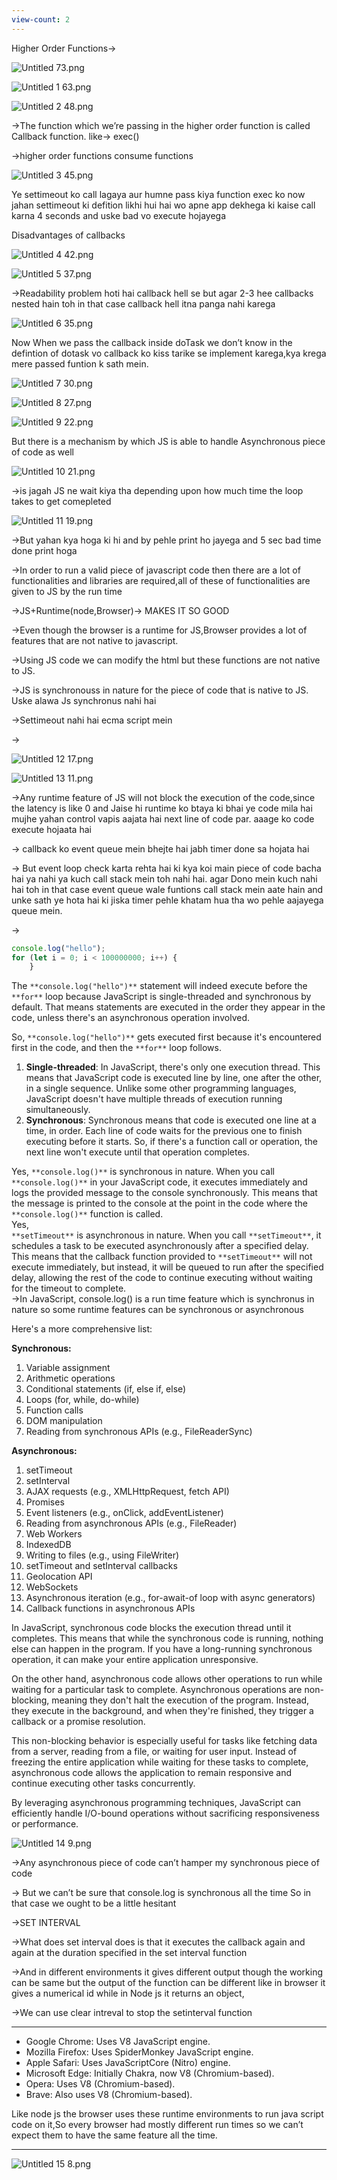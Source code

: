 ```yaml
---
view-count: 2
---
```

Higher Order Functions→

![Untitled 73.png](../../Images/Untitled%2073.png)

![Untitled 1 63.png](../../Images/Untitled%201%2063.png)

![Untitled 2 48.png](../../Images/Untitled%202%2048.png)

→The function which we’re passing in the higher order function is called Callback function. like→ exec()

→higher order functions consume functions

  

![Untitled 3 45.png](../../Images/Untitled%203%2045.png)

Ye settimeout ko call lagaya aur humne pass kiya function exec ko now jahan settimeout ki defition likhi hui hai wo apne app dekhega ki kaise call karna 4 seconds and uske bad vo execute hojayega

  

Disadvantages of callbacks

![Untitled 4 42.png](../../Images/Untitled%204%2042.png)

![Untitled 5 37.png](../../Images/Untitled%205%2037.png)

→Readability problem hoti hai callback hell se but agar 2-3 hee callbacks nested hain toh in that case callback hell itna panga nahi karega

![Untitled 6 35.png](../../Images/Untitled%206%2035.png)

Now When we pass the callback inside doTask we don’t know in the defintion of dotask vo callback ko kiss tarike se implement karega,kya krega mere passed funtion k sath mein.

![Untitled 7 30.png](../../Images/Untitled%207%2030.png)

![Untitled 8 27.png](../../Images/Untitled%208%2027.png)

![Untitled 9 22.png](../../Images/Untitled%209%2022.png)

But there is a mechanism by which JS is able to handle Asynchronous piece of code as well

![Untitled 10 21.png](../../Images/Untitled%2010%2021.png)

→is jagah JS ne wait kiya tha depending upon how much time the loop takes to get comepleted

![Untitled 11 19.png](../../Images/Untitled%2011%2019.png)

→But yahan kya hoga ki hi and by pehle print ho jayega and 5 sec bad time done print hoga

  

→In order to run a valid piece of javascript code then there are a lot of functionalities and libraries are required,all of these of functionalities are given to JS by the run time

  

→JS+Runtime(node,Browser)→ MAKES IT SO GOOD

→Even though the browser is a runtime for JS,Browser provides a lot of features that are not native to javascript.

→Using JS code we can modify the html but these functions are not native to JS.

→JS is synchronouss in nature for the piece of code that is native to JS. Uske alawa Js synchronus nahi hai

→Settimeout nahi hai ecma script mein

→

![Untitled 12 17.png](../../Images/Untitled%2012%2017.png)

![Untitled 13 11.png](../../Images/Untitled%2013%2011.png)

→Any runtime feature of JS will not block the execution of the code,since the latency is like 0 and Jaise hi runtime ko btaya ki bhai ye code mila hai mujhe yahan control vapis aajata hai next line of code par. aaage ko code execute hojaata hai

→ callback ko event queue mein bhejte hai jabh timer done sa hojata hai

→ But event loop check karta rehta hai ki kya koi main piece of code bacha hai ya nahi ya kuch call stack mein toh nahi hai. agar Dono mein kuch nahi hai toh in that case event queue wale funtions call stack mein aate hain and unke sath ye hota hai ki jiska timer pehle khatam hua tha wo pehle aajayega queue mein.

→

```JavaScript
console.log("hello");
for (let i = 0; i < 100000000; i++) {
    }
```

The `**console.log("hello")**` statement will indeed execute before the `**for**` loop because JavaScript is single-threaded and synchronous by default. That means statements are executed in the order they appear in the code, unless there's an asynchronous operation involved.

So, `**console.log("hello")**` gets executed first because it's encountered first in the code, and then the `**for**` loop follows.

1. **Single-threaded**: In JavaScript, there's only one execution thread. This means that JavaScript code is executed line by line, one after the other, in a single sequence. Unlike some other programming languages, JavaScript doesn't have multiple threads of execution running simultaneously.
2. **Synchronous**: Synchronous means that code is executed one line at a time, in order. Each line of code waits for the previous one to finish executing before it starts. So, if there's a function call or operation, the next line won't execute until that operation completes.

Yes, `**console.log()**` is synchronous in nature. When you call `**console.log()**` in your JavaScript code, it executes immediately and logs the provided message to the console synchronously. This means that the message is printed to the console at the point in the code where the `**console.log()**` function is called.  
Yes,  
`**setTimeout**` is asynchronous in nature. When you call `**setTimeout**`, it schedules a task to be executed asynchronously after a specified delay. This means that the callback function provided to `**setTimeout**` will not execute immediately, but instead, it will be queued to run after the specified delay, allowing the rest of the code to continue executing without waiting for the timeout to complete.  
→In JavaScript, console.log() is a run time feature which is synchronus in nature so some runtime features can be synchronous or asynchronous  

Here's a more comprehensive list:

**Synchronous:**

1. Variable assignment
2. Arithmetic operations
3. Conditional statements (if, else if, else)
4. Loops (for, while, do-while)
5. Function calls
6. DOM manipulation
7. Reading from synchronous APIs (e.g., FileReaderSync)

**Asynchronous:**

1. setTimeout
2. setInterval
3. AJAX requests (e.g., XMLHttpRequest, fetch API)
4. Promises
5. Event listeners (e.g., onClick, addEventListener)
6. Reading from asynchronous APIs (e.g., FileReader)
7. Web Workers
8. IndexedDB
9. Writing to files (e.g., using FileWriter)
10. setTimeout and setInterval callbacks
11. Geolocation API
12. WebSockets
13. Asynchronous iteration (e.g., for-await-of loop with async generators)
14. Callback functions in asynchronous APIs

In JavaScript, synchronous code blocks the execution thread until it completes. This means that while the synchronous code is running, nothing else can happen in the program. If you have a long-running synchronous operation, it can make your entire application unresponsive.

On the other hand, asynchronous code allows other operations to run while waiting for a particular task to complete. Asynchronous operations are non-blocking, meaning they don't halt the execution of the program. Instead, they execute in the background, and when they're finished, they trigger a callback or a promise resolution.

This non-blocking behavior is especially useful for tasks like fetching data from a server, reading from a file, or waiting for user input. Instead of freezing the entire application while waiting for these tasks to complete, asynchronous code allows the application to remain responsive and continue executing other tasks concurrently.

By leveraging asynchronous programming techniques, JavaScript can efficiently handle I/O-bound operations without sacrificing responsiveness or performance.

![Untitled 14 9.png](../../Images/Untitled%2014%209.png)

→Any asynchronous piece of code can’t hamper my synchronous piece of code

→ But we can’t be sure that console.log is synchronous all the time So in that case we ought to be a little hesitant

→SET INTERVAL

→What does set interval does is that it executes the callback again and again at the duration specified in the set interval function

→And in different environments it gives different output though the working can be same but the output of the function can be different like in browser it gives a numerical id while in Node js it returns an object,

→We can use clear intreval to stop the setinterval function

---

- Google Chrome: Uses V8 JavaScript engine.
- Mozilla Firefox: Uses SpiderMonkey JavaScript engine.
- Apple Safari: Uses JavaScriptCore (Nitro) engine.
- Microsoft Edge: Initially Chakra, now V8 (Chromium-based).
- Opera: Uses V8 (Chromium-based).
- Brave: Also uses V8 (Chromium-based).

Like node js the browser uses these runtime environments to run java script code on it,So every browser had mostly different run times so we can’t expect them to have the same feature all the time.

---

![Untitled 15 8.png](../../Images/Untitled%2015%208.png)